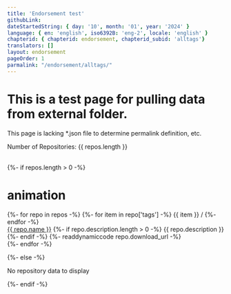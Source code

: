 ```yaml
---
title: 'Endorsement test'
githubLink:
dateStartedString: { day: '10', month: '01', year: '2024' }
language: { en: 'english', iso6392B: 'eng-2', locale: 'english' }
chapterid: { chapterid: endorsement, chapterid_subid: 'alltags'}
translators: []
layout: endorsement
pageOrder: 1
parmalink: "/endorsement/alltags/"
---
```

<h1>This is a test page for pulling data from external folder.</h1>
This page is lacking *.json file to determine permalink definition, etc.
<p>Number of Repositories: {{ repos.length }}</p>
<br>
{%- if repos.length > 0 -%}
<h1>animation</h1>
    {%- for repo in repos -%}
        {%- for item in repo['tags'] -%}
            {{ item }} /
        {%- endfor -%}    
            <div>
              <a href="{{ repo.download_url }}" target="_blank">{{ repo.name }}</a>
              {%- if repo.description.length > 0 -%}
                {{ repo.description }}
              {%- endif -%}    
                {%- readdynamiccode repo.download_url -%}
            </div>
    {%- endfor -%} 

{%- else -%}
    <p>No repository data to display</p>
{%- endif -%}